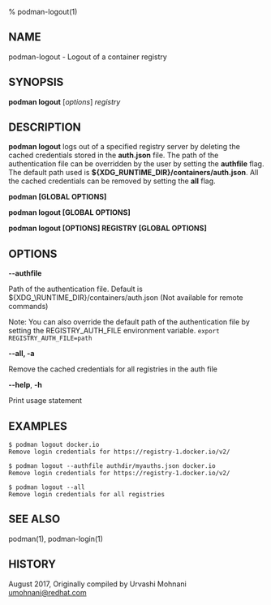% podman-logout(1)

## NAME
podman\-logout - Logout of a container registry

## SYNOPSIS
**podman logout** [*options*] *registry*

## DESCRIPTION
**podman logout** logs out of a specified registry server by deleting the cached credentials
stored in the **auth.json** file. The path of the authentication file can be overridden by the user by setting the **authfile** flag.
The default path used is **${XDG\_RUNTIME_DIR}/containers/auth.json**.
All the cached credentials can be removed by setting the **all** flag.

**podman [GLOBAL OPTIONS]**

**podman logout [GLOBAL OPTIONS]**

**podman logout [OPTIONS] REGISTRY [GLOBAL OPTIONS]**

## OPTIONS

**--authfile**

Path of the authentication file. Default is ${XDG_\RUNTIME\_DIR}/containers/auth.json (Not available for remote commands)

Note: You can also override the default path of the authentication file by setting the REGISTRY\_AUTH\_FILE
environment variable. `export REGISTRY_AUTH_FILE=path`

**--all, -a**

Remove the cached credentials for all registries in the auth file

**--help**, **-h**

Print usage statement

## EXAMPLES

```
$ podman logout docker.io
Remove login credentials for https://registry-1.docker.io/v2/
```

```
$ podman logout --authfile authdir/myauths.json docker.io
Remove login credentials for https://registry-1.docker.io/v2/
```

```
$ podman logout --all
Remove login credentials for all registries
```

## SEE ALSO
podman(1), podman-login(1)

## HISTORY
August 2017, Originally compiled by Urvashi Mohnani <umohnani@redhat.com>
